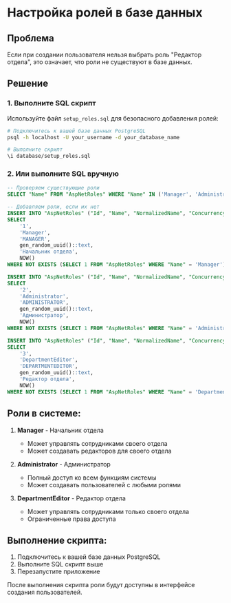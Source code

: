 # Настройка ролей в базе данных

## Проблема
Если при создании пользователя нельзя выбрать роль "Редактор отдела", это означает, что роли не существуют в базе данных.

## Решение

### 1. Выполните SQL скрипт

Используйте файл `setup_roles.sql` для безопасного добавления ролей:

```bash
# Подключитесь к вашей базе данных PostgreSQL
psql -h localhost -U your_username -d your_database_name

# Выполните скрипт
\i database/setup_roles.sql
```

### 2. Или выполните SQL вручную

```sql
-- Проверяем существующие роли
SELECT "Name" FROM "AspNetRoles" WHERE "Name" IN ('Manager', 'Administrator', 'DepartmentEditor');

-- Добавляем роли, если их нет
INSERT INTO "AspNetRoles" ("Id", "Name", "NormalizedName", "ConcurrencyStamp", "Description", "CreatedAt")
SELECT 
    '1', 
    'Manager', 
    'MANAGER', 
    gen_random_uuid()::text, 
    'Начальник отдела', 
    NOW()
WHERE NOT EXISTS (SELECT 1 FROM "AspNetRoles" WHERE "Name" = 'Manager');

INSERT INTO "AspNetRoles" ("Id", "Name", "NormalizedName", "ConcurrencyStamp", "Description", "CreatedAt")
SELECT 
    '2', 
    'Administrator', 
    'ADMINISTRATOR', 
    gen_random_uuid()::text, 
    'Администратор', 
    NOW()
WHERE NOT EXISTS (SELECT 1 FROM "AspNetRoles" WHERE "Name" = 'Administrator');

INSERT INTO "AspNetRoles" ("Id", "Name", "NormalizedName", "ConcurrencyStamp", "Description", "CreatedAt")
SELECT 
    '3', 
    'DepartmentEditor', 
    'DEPARTMENTEDITOR', 
    gen_random_uuid()::text, 
    'Редактор отдела', 
    NOW()
WHERE NOT EXISTS (SELECT 1 FROM "AspNetRoles" WHERE "Name" = 'DepartmentEditor');
```

## Роли в системе:

1. **Manager** - Начальник отдела
   - Может управлять сотрудниками своего отдела
   - Может создавать редакторов для своего отдела

2. **Administrator** - Администратор
   - Полный доступ ко всем функциям системы
   - Может создавать пользователей с любыми ролями

3. **DepartmentEditor** - Редактор отдела
   - Может управлять сотрудниками только своего отдела
   - Ограниченные права доступа

## Выполнение скрипта:

1. Подключитесь к вашей базе данных PostgreSQL
2. Выполните SQL скрипт выше
3. Перезапустите приложение

После выполнения скрипта роли будут доступны в интерфейсе создания пользователей.
